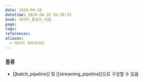 ```yaml
---
date: 2024-04-10
datetime: 2024-04-10 16:20:33
book: 데이터_품질의_비밀
page: 
tags: 
references: 
aliases:
  - 데이터 파이프라인
---
```

### 종류
- [[batch_pipeline]] 및 [[streaming_pipeline]]으로 구성할 수 있음